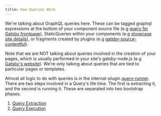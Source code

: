 ```yaml
---
title: How Queries Work
---
```


We're talking about GraphQL queries here. These can be tagged graphql expressions at the bottom of your component source file (e.g [query for Gatsby frontpage](https://github.com/gatsbyjs/gatsby/blob/master/www/src/pages/index.js#L165)), StaticQueries within your components (e.g [showcase site details](https://github.com/gatsbyjs/gatsby/blob/master/www/src/components/showcase-details.js#L103)), or fragments created by plugins (e.g [gatsby-source-contentful](https://github.com/gatsbyjs/gatsby/blob/master/packages/gatsby-source-contentful/src/fragments.js)).

Note that we are NOT talking about queries involved in the creation of your pages, which is usually performed in your site's gatsby-node.js (e.g [Gatsby's website](https://github.com/gatsbyjs/gatsby/blob/master/www/gatsby-node.js#L165)). We're only talking about queries that are tied to particular pages or templates.

Almost all logic to do with queries is in the internal-plugin [query-runner](https://github.com/gatsbyjs/gatsby/tree/master/packages/gatsby/src/internal-plugins/query-runner). There are two steps involved in a Query's life time. The first is extracting it, and the second is running it. These are separated into two bootstrap phases.

1. [Query Extraction](/docs/query-extraction/)
2. [Query Execution](/docs/query-execution/)
